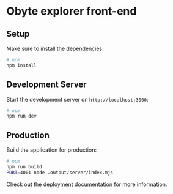# Obyte explorer front-end


## Setup

Make sure to install the dependencies:

```bash
# npm
npm install
```

## Development Server

Start the development server on `http://localhost:3000`:

```bash
# npm
npm run dev
```

## Production

Build the application for production:

```bash
# npm
npm run build
PORT=4001 node .output/server/index.mjs
```

Check out the [deployment documentation](https://nuxt.com/docs/getting-started/deployment) for more information.
